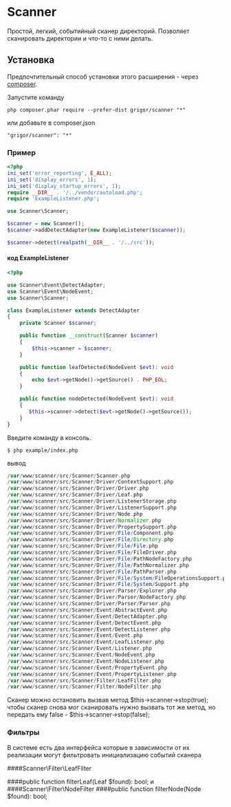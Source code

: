 Scanner
======
Простой, легкий, событийный сканер директорий.
Позволяет сканировать директории и что-то с ними делать.


Установка
------------

Предпочтительный способ установки этого расширения - через [composer](http://getcomposer.org/download/).

Запустите команду

```
php composer.phar require --prefer-dist grigor/scanner "*"
```

или добавьте в composer.json

```
"grigor/scanner": "*"
```

### Пример

```php
<?php
ini_set('error_reporting', E_ALL);
ini_set('display_errors', 1);
ini_set('display_startup_errors', 1);
require __DIR__ . '/../vendor/autoload.php';
require 'ExampleListener.php';

use Scanner\Scanner;

$scanner = new Scanner();
$scanner->addDetectAdapter(new ExampleListener($scanner));

$scanner->detect(realpath(__DIR__ . '/../src'));
```

#### код ExampleListener

```php
<?php

use Scanner\Event\DetectAdapter;
use Scanner\Event\NodeEvent;
use Scanner\Scanner;

class ExampleListener extends DetectAdapter
{
    private Scanner $scanner;

    public function __construct(Scanner $scanner)
    {
        $this->scanner = $scanner;
    }

    public function leafDetected(NodeEvent $evt): void
    {
        echo $evt->getNode()->getSource() . PHP_EOL;
    }

    public function nodeDetected(NodeEvent $evt): void
    {
       $this->scanner->detect($evt->getNode()->getSource());
    }
}
```

Введите команду в консоль.

```
$ php example/index.php
```

вывод
```php
/var/www/scanner/src/Scanner/Scanner.php
/var/www/scanner/src/Scanner/Driver/ContextSupport.php
/var/www/scanner/src/Scanner/Driver/Driver.php
/var/www/scanner/src/Scanner/Driver/Leaf.php
/var/www/scanner/src/Scanner/Driver/ListenerStorage.php
/var/www/scanner/src/Scanner/Driver/ListenerSupport.php
/var/www/scanner/src/Scanner/Driver/Node.php
/var/www/scanner/src/Scanner/Driver/Normalizer.php
/var/www/scanner/src/Scanner/Driver/PropertySupport.php
/var/www/scanner/src/Scanner/Driver/File/Component.php
/var/www/scanner/src/Scanner/Driver/File/Directory.php
/var/www/scanner/src/Scanner/Driver/File/File.php
/var/www/scanner/src/Scanner/Driver/File/FileDriver.php
/var/www/scanner/src/Scanner/Driver/File/PathNodeFactory.php
/var/www/scanner/src/Scanner/Driver/File/PathNormalizer.php
/var/www/scanner/src/Scanner/Driver/File/PathParser.php
/var/www/scanner/src/Scanner/Driver/File/System/FileOperationsSupport.php
/var/www/scanner/src/Scanner/Driver/File/System/Support.php
/var/www/scanner/src/Scanner/Driver/Parser/Explorer.php
/var/www/scanner/src/Scanner/Driver/Parser/NodeFactory.php
/var/www/scanner/src/Scanner/Driver/Parser/Parser.php
/var/www/scanner/src/Scanner/Event/AbstractEvent.php
/var/www/scanner/src/Scanner/Event/DetectAdapter.php
/var/www/scanner/src/Scanner/Event/DetectEvent.php
/var/www/scanner/src/Scanner/Event/DetectListener.php
/var/www/scanner/src/Scanner/Event/Event.php
/var/www/scanner/src/Scanner/Event/LeafListener.php
/var/www/scanner/src/Scanner/Event/Listener.php
/var/www/scanner/src/Scanner/Event/NodeEvent.php
/var/www/scanner/src/Scanner/Event/NodeListener.php
/var/www/scanner/src/Scanner/Event/PropertyEvent.php
/var/www/scanner/src/Scanner/Event/PropertyListener.php
/var/www/scanner/src/Scanner/Filter/LeafFilter.php
/var/www/scanner/src/Scanner/Filter/NodeFilter.php
```

Сканер можно остановить вызвав метод $this->scanner->stop(true);
чтобы сканер снова мог сканировать нужно вызвать тот же метод, но передать ему false - $this->scanner->stop(false);

### Фильтры

В системе есть два интерфейса которые в зависимости от их реализации могут фильтровать инициализацию событий сканера

####Scanner\Filter\LeafFilter

####public function filterLeaf(Leaf $found): bool;
и
####Scanner\Filter\NodeFilter
####public function filterNode(Node $found): bool;

